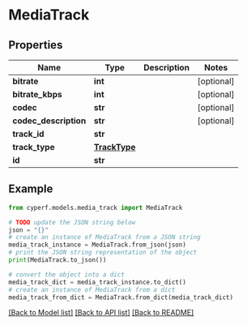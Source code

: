 # MediaTrack


## Properties

Name | Type | Description | Notes
------------ | ------------- | ------------- | -------------
**bitrate** | **int** |  | [optional] 
**bitrate_kbps** | **int** |  | [optional] 
**codec** | **str** |  | [optional] 
**codec_description** | **str** |  | [optional] 
**track_id** | **str** |  | 
**track_type** | [**TrackType**](TrackType.md) |  | 
**id** | **str** |  | 

## Example

```python
from cyperf.models.media_track import MediaTrack

# TODO update the JSON string below
json = "{}"
# create an instance of MediaTrack from a JSON string
media_track_instance = MediaTrack.from_json(json)
# print the JSON string representation of the object
print(MediaTrack.to_json())

# convert the object into a dict
media_track_dict = media_track_instance.to_dict()
# create an instance of MediaTrack from a dict
media_track_from_dict = MediaTrack.from_dict(media_track_dict)
```
[[Back to Model list]](../README.md#documentation-for-models) [[Back to API list]](../README.md#documentation-for-api-endpoints) [[Back to README]](../README.md)


